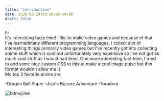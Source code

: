 ```yaml
---
title: "introduction"
date: 2020-08-24T00:00:00-04:00
draft: false
---
```

   <html>
      <head>
        hi
      </head>
    </html>
    <br>
It's interesting facts time! I like to make video games and because of that I've learnedmany different programming languages. I collect alot of interesting things primarily video games but I've recently got into collecting anime stuff which is cool but unfortunately very expensive so I've not got as much cool stuff as I would had liked. One more interesting fact here, I tried to add some nice custom CSS to this to make a cool image pulse but this format wouldn't allow me :(
  <br>
  My top 3 favorite anime are
  
  
-Dragon Ball Super
-Jojo's Bizzare Adventure
-Toradora

![bitmojime](https://sharp-sammet-7aa19b.netlify.app/IMG_8681.png)

